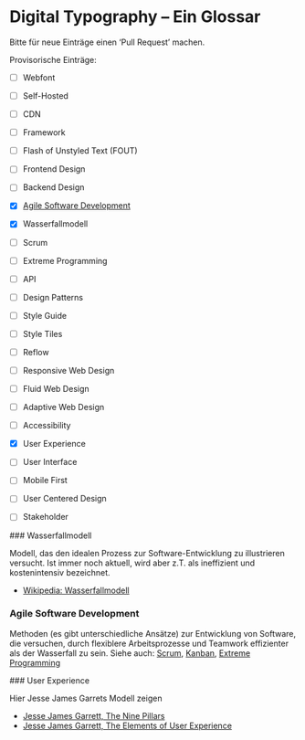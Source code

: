 # Digital Typography – Ein Glossar

Bitte für neue Einträge einen ‘Pull Request’ machen.

Provisorische Einträge:

* [ ] Webfont
* [ ] Self-Hosted
* [ ] CDN
* [ ] Framework
* [ ] Flash of Unstyled Text (FOUT)
* [ ] Frontend Design
* [ ] Backend Design
* [x] [Agile Software Development](#Agile-Software-Development)
* [x] Wasserfallmodell
* [ ] Scrum
* [ ] Extreme Programming
* [ ] API
* [ ] Design Patterns
* [ ] Style Guide
* [ ] Style Tiles
* [ ] Reflow
* [ ] Responsive Web Design
* [ ] Fluid Web Design
* [ ] Adaptive Web Design
* [ ] Accessibility
* [x] User Experience
* [ ] User Interface
* [ ] Mobile First
* [ ] User Centered Design
* [ ] Stakeholder


### Wasserfallmodell

Modell, das den idealen Prozess zur Software-Entwicklung zu illustrieren versucht. Ist immer noch aktuell, wird aber z.T. als ineffizient und kostenintensiv bezeichnet.

* [Wikipedia: Wasserfallmodell](https://de.wikipedia.org/wiki/Wasserfallmodell)

### Agile Software Development

Methoden (es gibt unterschiedliche Ansätze) zur Entwicklung von Software, die versuchen, durch flexiblere Arbeitsprozesse und Teamwork effizienter als der Wasserfall zu sein.
Siehe auch: [Scrum](https://de.wikipedia.org/wiki/Scrum), [Kanban](https://de.wikipedia.org/wiki/Kanban_(Softwareentwicklung)), [Extreme Programming](https://de.wikipedia.org/wiki/Extreme_Programming)

### User Experience

Hier Jesse James Garrets Modell zeigen

* [Jesse James Garrett, The Nine Pillars](docs/9-pillars.pdf)
* [Jesse James Garrett, The Elements of User Experience](docs/elements_of_UX.pdf)
